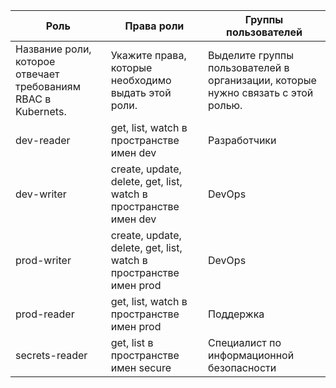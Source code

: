 | Роль  | Права роли | Группы пользователей |
| --- | --- | --- |
| Название роли, которое отвечает требованиям RBAC в Kubernets. | Укажите права, которые необходимо выдать этой роли. | Выделите группы пользователей в организации, которые нужно связать с этой ролью. |
| dev-reader | get, list, watch в пространстве имен dev | Разработчики |
| dev-writer | create, update, delete, get, list, watch в пространстве имен dev | DevOps |
| prod-writer | create, update, delete, get, list, watch в пространстве имен prod | DevOps |
| prod-reader | get, list, watch в пространстве имен prod | Поддержка |
| secrets-reader | get, list в пространстве имен secure | Специалист по информационной безопасности |
